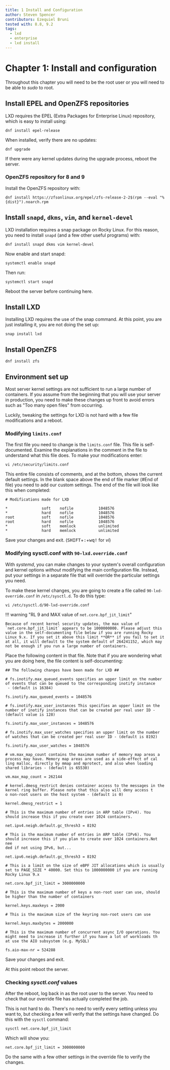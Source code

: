 ```yaml
---
title: 1 Install and Configuration
author: Steven Spencer
contributors: Ezequiel Bruni
tested with: 8.8, 9.2
tags:
  - lxd
  - enterprise
  - lxd install
---
```


# Chapter 1: Install and configuration

Throughout this chapter you will need to be the root user or you will need to be able to _sudo_ to root.

## Install EPEL and OpenZFS repositories

LXD requires the EPEL (Extra Packages for Enterprise Linux) repository, which is easy to install using:

```
dnf install epel-release
```

When installed, verify there are no updates:

```
dnf upgrade
```

If there were any kernel updates during the upgrade process, reboot the server.

### OpenZFS repository for 8 and 9

Install the OpenZFS repository with:

```
dnf install https://zfsonlinux.org/epel/zfs-release-2-2$(rpm --eval "%{dist}").noarch.rpm
```

## Install `snapd`, `dkms`, `vim`, and `kernel-devel`

LXD installation requires a snap package on Rocky Linux. For this reason, you need to install `snapd` (and a few other useful programs) with:

```
dnf install snapd dkms vim kernel-devel
```

Now enable and start snapd:

```
systemctl enable snapd
```

Then run:

```
systemctl start snapd
```

Reboot the server before continuing here.

## Install LXD

Installing LXD requires the use of the snap command. At this point, you are just installing it, you are not doing the set up:

```
snap install lxd
```

## Install OpenZFS 

```
dnf install zfs
```

## Environment set up

Most server kernel settings are not sufficient to run a large number of containers. If you assume from the beginning that you will use your server in production, you need to make these changes up front to avoid errors such as "Too many open files" from occurring.

Luckily, tweaking the settings for LXD is not hard with a few file modifications and a reboot.

### Modifying `limits.conf`

The first file you need to change is the `limits.conf` file. This file is self-documented. Examine the explanations in the comment in the file to understand what this file does. To make your modifications enter:

```
vi /etc/security/limits.conf
```

This entire file consists of comments, and at the bottom, shows the current default settings. In the blank space above the end of file marker (#End of file) you need to add our custom settings. The end of the file will look like this when completed:

```
# Modifications made for LXD

*               soft    nofile           1048576
*               hard    nofile           1048576
root            soft    nofile           1048576
root            hard    nofile           1048576
*               soft    memlock          unlimited
*               hard    memlock          unlimited
```

Save your changes and exit. (<kbd>SHIFT</kbd>+<kbd>:</kbd>+<kbd>wq!</kbd> for _vi_)

### Modifying sysctl.conf with `90-lxd.override.conf`

With _systemd_, you can make changes to your system's overall configuration and kernel options *without* modifying the main configuration file. Instead, put your settings in a separate file that will override the particular settings you need.

To make these kernel changes, you are going to create a file called `90-lxd-override.conf` in `/etc/sysctl.d`. To do this type:

```
vi /etc/sysctl.d/90-lxd-override.conf
```

!!! warning "RL 9 and MAX value of `net.core.bpf_jit_limit`"

    Because of recent kernel security updates, the max value of `net.core.bpf_jit_limit` appears to be 1000000000. Please adjust this value in the self-documenting file below if you are running Rocky Linux 9.x. If you set it above this limit **OR** if you fail to set it at all, it will default to the system default of 264241152, which may not be enough if you run a large number of containers.

Place the following content in that file. Note that if you are wondering what you are doing here, the file content is self-documenting:

```
## The following changes have been made for LXD ##

# fs.inotify.max_queued_events specifies an upper limit on the number of events that can be queued to the corresponding inotify instance
 - (default is 16384)

fs.inotify.max_queued_events = 1048576

# fs.inotify.max_user_instances This specifies an upper limit on the number of inotify instances that can be created per real user ID -
(default value is 128)

fs.inotify.max_user_instances = 1048576

# fs.inotify.max_user_watches specifies an upper limit on the number of watches that can be created per real user ID - (default is 8192)

fs.inotify.max_user_watches = 1048576

# vm.max_map_count contains the maximum number of memory map areas a process may have. Memory map areas are used as a side-effect of cal
ling malloc, directly by mmap and mprotect, and also when loading shared libraries - (default is 65530)

vm.max_map_count = 262144

# kernel.dmesg_restrict denies container access to the messages in the kernel ring buffer. Please note that this also will deny access t
o non-root users on the host system - (default is 0)

kernel.dmesg_restrict = 1

# This is the maximum number of entries in ARP table (IPv4). You should increase this if you create over 1024 containers.

net.ipv4.neigh.default.gc_thresh3 = 8192

# This is the maximum number of entries in ARP table (IPv6). You should increase this if you plan to create over 1024 containers.Not nee
ded if not using IPv6, but...

net.ipv6.neigh.default.gc_thresh3 = 8192

# This is a limit on the size of eBPF JIT allocations which is usually set to PAGE_SIZE * 40000. Set this to 1000000000 if you are running Rocky Linux 9.x

net.core.bpf_jit_limit = 3000000000

# This is the maximum number of keys a non-root user can use, should be higher than the number of containers

kernel.keys.maxkeys = 2000

# This is the maximum size of the keyring non-root users can use

kernel.keys.maxbytes = 2000000

# This is the maximum number of concurrent async I/O operations. You might need to increase it further if you have a lot of workloads th
at use the AIO subsystem (e.g. MySQL)

fs.aio-max-nr = 524288
```

Save your changes and exit.

At this point reboot the server.

### Checking _sysctl.conf_ values

After the reboot, log back in as the root user to the server. You need to check that our override file has actually completed the job.

This is not hard to do. There's no need to verify every setting unless you want to, but checking a few will verify that the settings have changed. Do this with the `sysctl` command:

```
sysctl net.core.bpf_jit_limit
```

Which will show you:

```
net.core.bpf_jit_limit = 3000000000
```

Do the same with a few other settings in the override file to verify the changes.
